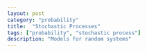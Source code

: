 ```yaml
---
layout: post
category: "probability"
title:  "Stochastic Processes"
tags: ["probability", "stochastic process"]
description: "Models for random systems"
---
```

